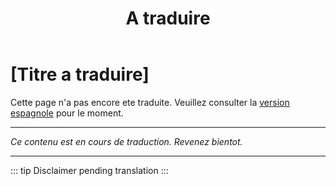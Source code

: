 ﻿---
title: [A traduire]
---

<!-- TODO: translation missing - French version -->

# [Titre a traduire]

Cette page n'a pas encore ete traduite. Veuillez consulter la [version espagnole](/es/mitos-crianza) pour le moment.

---

*Ce contenu est en cours de traduction. Revenez bientot.*

---

::: tip
Disclaimer pending translation
:::
